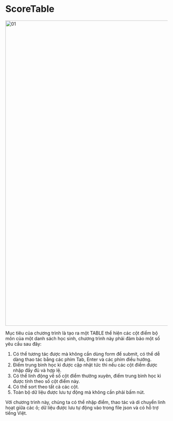 # ScoreTable
<img width="949" alt="01" src="https://github.com/huynhphusi/ScoreTable/assets/6176399/ddcca6ee-0ce7-43ac-82b4-24386f8fd7ad">

Mục tiêu của chương trình là tạo ra một TABLE thể hiện các cột điểm bộ môn của một danh sách học sinh, chương trình này phải đảm bảo một số yêu cầu sau đây:
1. Có thể tương tác được mà không cần dùng form để submit, có thể dễ dàng thao tác bằng các phím Tab, Enter và các phím điều hướng.
2. Điểm trung bình học kì được cập nhật tức thì nếu các cột điểm được nhập đầy đủ và hợp lệ.
3. Có thể linh động về số cột điểm thường xuyên, điểm trung bình học kì được tính theo số cột điểm này.
4. Có thể sort theo tất cả các cột.
5. Toàn bộ dữ liệu được lưu tự động mà không cần phải bấm nút.

Với chương trình này, chúng ta có thể nhập điểm, thao tác và di chuyển linh hoạt giữa các ô; dữ liệu được lưu tự động vào trong file json và có hỗ trợ tiếng Việt.
